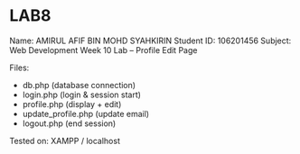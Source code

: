 # LAB8
Name: AMIRUL AFIF BIN MOHD SYAHKIRIN
Student ID: 106201456
Subject: Web Development
Week 10 Lab – Profile Edit Page

Files:
- db.php (database connection)
- login.php (login & session start)
- profile.php (display + edit)
- update_profile.php (update email)
- logout.php (end session)

Tested on: XAMPP / localhost
